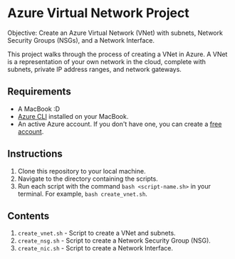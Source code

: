 # Azure Virtual Network Project

Objective: Create an Azure Virtual Network (VNet) with subnets, Network Security Groups (NSGs), and a Network Interface.

This project walks through the process of creating a VNet in Azure. A VNet is a representation of your own network in the cloud, complete with subnets, private IP address ranges, and network gateways.

## Requirements
- A MacBook :D
- [Azure CLI](https://docs.microsoft.com/en-us/cli/azure/install-azure-cli) installed on your MacBook.
- An active Azure account. If you don't have one, you can create a [free account](https://azure.microsoft.com/en-us/free/).

## Instructions
1. Clone this repository to your local machine.
2. Navigate to the directory containing the scripts.
3. Run each script with the command `bash <script-name.sh>` in your terminal. For example, `bash create_vnet.sh`.

## Contents
1. `create_vnet.sh` - Script to create a VNet and subnets.
2. `create_nsg.sh` - Script to create a Network Security Group (NSG).
3. `create_nic.sh` - Script to create a Network Interface.
